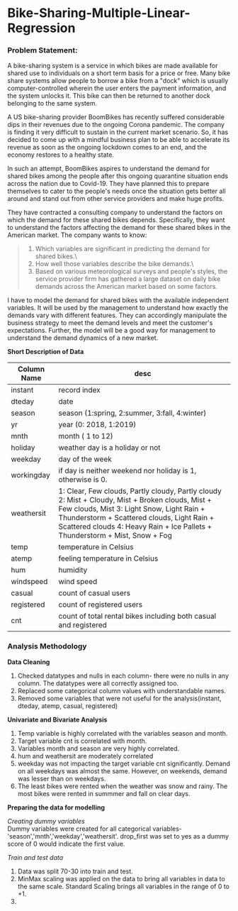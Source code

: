 # Bike-Sharing-Multiple-Linear-Regression

### Problem Statement:

A bike-sharing system is a service in which bikes are made available for shared use to individuals on a short term basis for a price or free. Many bike share systems allow people to borrow a bike from a "dock" which is usually computer-controlled wherein the user enters the payment information, and the system unlocks it. This bike can then be returned to another dock belonging to the same system.

A US bike-sharing provider BoomBikes has recently suffered considerable dips in their revenues due to the ongoing Corona pandemic. The company is finding it very difficult to sustain in the current market scenario. So, it has decided to come up with a mindful business plan to be able to accelerate its revenue as soon as the ongoing lockdown comes to an end, and the economy restores to a healthy state. 

In such an attempt, BoomBikes aspires to understand the demand for shared bikes among the people after this ongoing quarantine situation ends across the nation due to Covid-19. They have planned this to prepare themselves to cater to the people's needs once the situation gets better all around and stand out from other service providers and make huge profits.

They have contracted a consulting company to understand the factors on which the demand for these shared bikes depends. Specifically, they want to understand the factors affecting the demand for these shared bikes in the American market. The company wants to know:

>1. Which variables are significant in predicting the demand for shared bikes.\
>2. How well those variables describe the bike demands.\
>3. Based on various meteorological surveys and people's styles, the service provider firm has gathered a large dataset on daily bike demands across the American market based on some factors.

I have to model the demand for shared bikes with the available independent variables. It will be used by the management to understand how exactly the demands vary with different features. They can accordingly manipulate the business strategy to meet the demand levels and meet the customer's expectations. Further, the model will be a good way for management to understand the demand dynamics of a new market. 


**Short Description of Data**

Column Name | desc
--- | ---
instant | record index
dteday | date
season | season (1:spring, 2:summer, 3:fall, 4:winter)
yr | year (0: 2018, 1:2019)
mnth | month ( 1 to 12)
holiday | weather day is a holiday or not
weekday | day of the week
workingday | if day is neither weekend nor holiday is 1, otherwise is 0.
weathersit | 1: Clear, Few clouds, Partly cloudy, Partly cloudy    2: Mist + Cloudy, Mist + Broken clouds, Mist + Few clouds, Mist    3: Light Snow, Light Rain + Thunderstorm + Scattered clouds, Light Rain + Scattered clouds    4: Heavy Rain + Ice Pallets + Thunderstorm + Mist, Snow + Fog
temp | temperature in Celsius
atemp | feeling temperature in Celsius
hum | humidity
windspeed | wind speed
casual | count of casual users
registered | count of registered users
cnt | count of total rental bikes including both casual and registered

### Analysis Methodology

**Data Cleaning**

1. Checked datatypes and nulls in each column- there were no nulls in any column. The datatypes were all correctly assigned too.
2. Replaced some categorical column values with understandable names.
3. Removed some variables that were not useful for the analysis(instant, dteday, atemp, casual, registered)

**Univariate and Bivariate Analysis**

1. Temp variable is highly correlated with the variables season and month.
2. Target variable cnt is correlated with month.
3. Variables month and season are very highly correlated.
4. hum and weathersit are moderately correlated
5. weekday was not impacting the target variable cnt significantly. Demand on all weekdays was almost the same. However, on weekends, demand was lesser than on weekdays.
6. The least bikes were rented when the weather was snow and rainy. The most bikes were rented in summmer and fall on clear days.

**Preparing the data for modelling**

*Creating dummy variables*\
Dummy variables were created for all categorical variables- 'season','mnth','weekday','weathersit'. drop_first was set to yes as a dummy score of 0 would indicate the first value.

*Train and test data*
1. Data was split 70-30 into train and test.
2. MinMax scaling was applied on the data to bring all variables in data to the same scale. Standard Scaling brings all variables in the range of 0 to +1.
3. 
